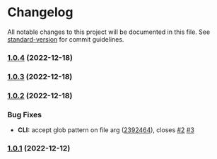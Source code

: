 # Changelog

All notable changes to this project will be documented in this file. See [standard-version](https://github.com/conventional-changelog/standard-version) for commit guidelines.

### [1.0.4](/TestEssence/feature-to-md/compare/v1.0.3...v1.0.4) (2022-12-18)

### [1.0.3](/TestEssence/feature-to-md/compare/v1.0.2...v1.0.3) (2022-12-18)

### [1.0.2](/TestEssence/feature-to-md/compare/v1.0.1...v1.0.2) (2022-12-18)


### Bug Fixes

* **CLI:** accept glob pattern on file arg ([2392464](/TestEssence/feature-to-md/commit/2392464b46b8fb8772c977424d46088e7067e709)), closes [#2](/TestEssence/feature-to-md/issues/2) [#3](/TestEssence/feature-to-md/issues/3)

### [1.0.1](/TestEssence/feature-to-md/compare/v1.0.0...v1.0.1) (2022-12-12)
